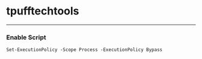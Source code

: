 # tpufftechtools

---

### Enable Script

```
Set-ExecutionPolicy -Scope Process -ExecutionPolicy Bypass
```

